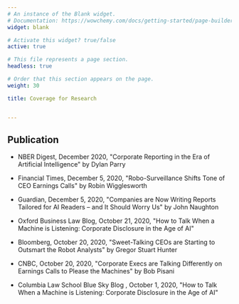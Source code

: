 ```yaml
---
# An instance of the Blank widget.
# Documentation: https://wowchemy.com/docs/getting-started/page-builder/
widget: blank

# Activate this widget? true/false
active: true

# This file represents a page section.
headless: true

# Order that this section appears on the page.
weight: 30

title: Coverage for Research


---
```


## **Publication**

- NBER Digest, December 2020, "Corporate Reporting in the Era of Artificial Intelligence" by Dylan Parry 

- Financial Times, December 5, 2020, "Robo-Surveillance Shifts Tone of CEO Earnings Calls" by Robin Wigglesworth

- Guardian, December 5, 2020, "Companies are Now Writing Reports Tailored for AI Readers – and It Should Worry Us" by John Naughton

- Oxford Business Law Blog, October 21, 2020, "How to Talk When a Machine is Listening: Corporate Disclosure in the Age of AI"

- Bloomberg, October 20, 2020, "Sweet-Talking CEOs are Starting to Outsmart the Robot Analysts" by Gregor Stuart Hunter

- CNBC, October 20, 2020, "Corporate Execs are Talking Differently on Earnings Calls to Please the Machines" by Bob Pisani

- Columbia Law School Blue Sky Blog , October 1, 2020, "How to Talk When a Machine is Listening: Corporate Disclosure in the Age of AI"


